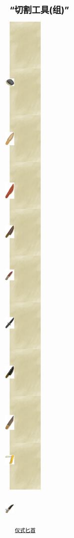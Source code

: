 # “切割工具(组)”  
<div style="display:inline-block"><div class="gamedatalist" style="text-align:center;;min-height:0px;"><div class="gamecard" style="width:100px; height:150px;"><a href="StoneSharpened.md" style="color:black"><img class="bg" decoding="async" src="Sprite/BG_SandTop.png" href="a.md" style="max-width:100px;max-height:150px;"><img decoding="async" src="Sprite/StoneSharpened.png" class="cardimageNoBack" style="transform: translate(-50%, 0%) scale(0.2932551319648094);"><span style="font-size: 16.666666666666668px;">石刀</span></a></div></div><div class="gamedatalist" style="text-align:center;;min-height:0px;"><div class="gamecard" style="width:100px; height:150px;"><a href="KnifeBone.md" style="color:black"><img class="bg" decoding="async" src="Sprite/BG_SandTop.png" href="a.md" style="max-width:100px;max-height:150px;"><img decoding="async" src="Sprite/BoneKnife.png" class="cardimageNoBack" style="transform: translate(-50%, 0%) scale(0.2932551319648094);"><span style="font-size: 16.666666666666668px;">骨刀</span></a></div></div><div class="gamedatalist" style="text-align:center;;min-height:0px;"><div class="gamecard" style="width:100px; height:150px;"><a href="KnifeCopper.md" style="color:black"><img class="bg" decoding="async" src="Sprite/BG_SandTop.png" href="a.md" style="max-width:100px;max-height:150px;"><img decoding="async" src="Sprite/CopperKnife.png" class="cardimageNoBack" style="transform: translate(-50%, 0%) scale(0.2932551319648094);"><span style="font-size: 16.666666666666668px;">铜刀</span></a></div></div><div class="gamedatalist" style="text-align:center;;min-height:0px;"><div class="gamecard" style="width:100px; height:150px;"><a href="KnifeFlint.md" style="color:black"><img class="bg" decoding="async" src="Sprite/BG_SandTop.png" href="a.md" style="max-width:100px;max-height:150px;"><img decoding="async" src="Sprite/FlintKnife.png" class="cardimageNoBack" style="transform: translate(-50%, 0%) scale(0.2932551319648094);"><span style="font-size: 16.666666666666668px;">燧石刀</span></a></div></div><div class="gamedatalist" style="text-align:center;;min-height:0px;"><div class="gamecard" style="width:100px; height:150px;"><a href="KnifeGrandpa.md" style="color:black"><img class="bg" decoding="async" src="Sprite/BG_SandTop.png" href="a.md" style="max-width:100px;max-height:150px;"><img decoding="async" src="Sprite/GrandfathersDagger.png" class="cardimageNoBack" style="transform: translate(-50%, 0%) scale(0.2932551319648094);"><span style="font-size: 16.666666666666668px;">祖父的刀</span></a></div></div><div class="gamedatalist" style="text-align:center;;min-height:0px;"><div class="gamecard" style="width:100px; height:150px;"><a href="KnifeMilitary.md" style="color:black"><img class="bg" decoding="async" src="Sprite/BG_SandTop.png" href="a.md" style="max-width:100px;max-height:150px;"><img decoding="async" src="Sprite/MilitaryKnife.png" class="cardimageNoBack" style="transform: translate(-50%, 0%) scale(0.2932551319648094);"><span style="font-size: 16.666666666666668px;">军刀</span></a></div></div><div class="gamedatalist" style="text-align:center;;min-height:0px;"><div class="gamecard" style="width:100px; height:150px;"><a href="KnifeObsidian.md" style="color:black"><img class="bg" decoding="async" src="Sprite/BG_SandTop.png" href="a.md" style="max-width:100px;max-height:150px;"><img decoding="async" src="Sprite/ObsidianKnife.png" class="cardimageNoBack" style="transform: translate(-50%, 0%) scale(0.2932551319648094);"><span style="font-size: 16.666666666666668px;">黑曜石刀</span></a></div></div><div class="gamedatalist" style="text-align:center;;min-height:0px;"><div class="gamecard" style="width:100px; height:150px;"><a href="KnifeScrap.md" style="color:black"><img class="bg" decoding="async" src="Sprite/BG_SandTop.png" href="a.md" style="max-width:100px;max-height:150px;"><img decoding="async" src="Sprite/ScrapKnife.png" class="cardimageNoBack" style="transform: translate(-50%, 0%) scale(0.2932551319648094);"><span style="font-size: 16.666666666666668px;">废金属刀</span></a></div></div><div class="gamedatalist" style="text-align:center;;min-height:0px;"><div class="gamecard" style="width:100px; height:150px;"><a href="SafetyKnife.md" style="color:black"><img class="bg" decoding="async" src="Sprite/BG_SandTop.png" href="a.md" style="max-width:100px;max-height:150px;"><img decoding="async" src="Sprite/SafetyKnife.png" class="cardimageNoBack" style="transform: translate(-50%, 0%) scale(0.2932551319648094);"><span style="font-size: 16.666666666666668px;">安全刀</span></a></div></div><div class="gamedatalist" style="text-align:center;;min-height:0px;"><div class="gamecard" style="width:100px; height:150px;"><a href="CeremonialDagger.md" style="color:black"><img class="bg" decoding="async" src="Sprite/BG_SandTop.png" href="a.md" style="max-width:100px;max-height:150px;"><img decoding="async" src="Sprite/Ceremonial Dagger.png" class="cardimageNoBack" style="transform: translate(-50%, 0%) scale(0.2932551319648094);"><span style="font-size: 16.666666666666668px;">仪式匕首</span></a></div></div></div>  
  


<script>document.title="“切割工具(组)” - 卡牌生存百科 Card Survival Wiki";</script>